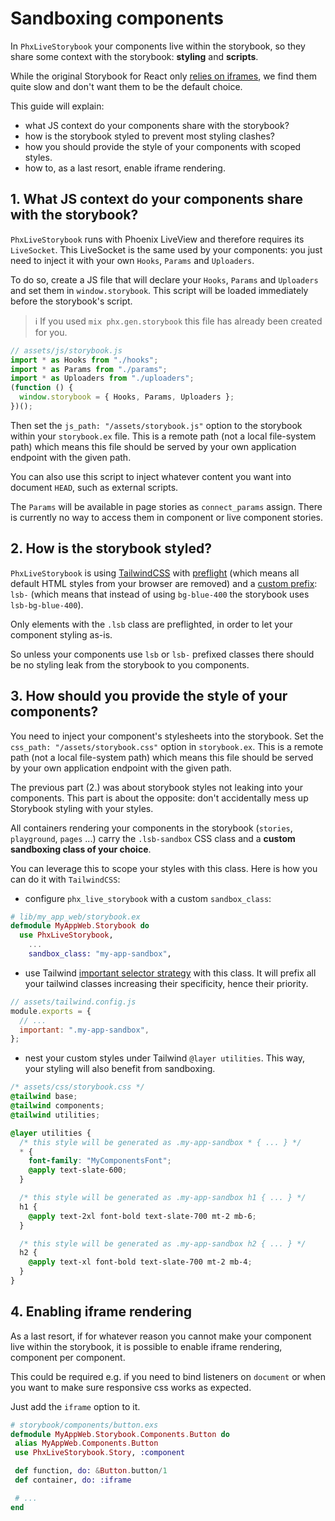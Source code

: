 # Sandboxing components

In `PhxLiveStorybook` your components live within the storybook, so they share some context with
the storybook: **styling** and **scripts**.

While the original Storybook for React only [relies on iframes](https://storybook.js.org/docs/react/configure/story-rendering),
we find them quite slow and don't want them to be the default choice.

This guide will explain:

- what JS context do your components share with the storybook?
- how is the storybook styled to prevent most styling clashes?
- how you should provide the style of your components with scoped styles.
- how to, as a last resort, enable iframe rendering.

## 1. What JS context do your components share with the storybook?

`PhxLiveStorybook` runs with Phoenix LiveView and therefore requires its `LiveSocket`. This
LiveSocket is the same used by your components: you just need to inject it with your own `Hooks`,
`Params` and `Uploaders`.

To do so, create a JS file that will declare your `Hooks`, `Params` and `Uploaders` and set them in
`window.storybook`. This script will be loaded immediately before the storybook's script.

> :information_source: If you used `mix phx.gen.storybook` this file has already been created for you.

```javascript
// assets/js/storybook.js
import * as Hooks from "./hooks";
import * as Params from "./params";
import * as Uploaders from "./uploaders";
(function () {
  window.storybook = { Hooks, Params, Uploaders };
})();
```

Then set the `js_path: "/assets/storybook.js"` option to the storybook within your `storybook.ex`
file. This is a remote path (not a local file-system path) which means this file should be served
by your own application endpoint with the given path.

You can also use this script to inject whatever content you want into document `HEAD`, such as
external scripts.

The `Params` will be available in page stories as `connect_params` assign.
There is currently no way to access them in component or live component stories.

## 2. How is the storybook styled?

`PhxLiveStorybook` is using [TailwindCSS](https://tailwindcss.com) with
[preflight](https://tailwindcss.com/docs/preflight) (which means all default HTML styles from your
browser are removed) and a [custom prefix](https://tailwindcss.com/docs/configuration#prefix):
`lsb-` (which means that instead of using `bg-blue-400` the storybook uses `lsb-bg-blue-400`).

Only elements with the `.lsb` class are preflighted, in order to let your component styling as-is.

So unless your components use `lsb` or `lsb-` prefixed classes there should be no styling leak from
the storybook to you components.

## 3. How should you provide the style of your components?

You need to inject your component's stylesheets into the storybook. Set the
`css_path: "/assets/storybook.css"` option in `storybook.ex`. This is a remote path (not a local
file-system path) which means this file should be served by your own application endpoint with the
given path.

The previous part (2.) was about storybook styles not leaking into your components. This part is
about the opposite: don't accidentally mess up Storybook styling with your styles.

All containers rendering your components in the storybook (`stories`, `playground`, `pages` ...)
carry the `.lsb-sandbox` CSS class and a **custom sandboxing class of your choice**.

You can leverage this to scope your styles with this class. Here is how you can do it with
`TailwindCSS`:

- configure `phx_live_storybook` with a custom `sandbox_class`:

```elixir
# lib/my_app_web/storybook.ex
defmodule MyAppWeb.Storybook do
  use PhxLiveStorybook,
    ...
    sandbox_class: "my-app-sandbox",
```

- use Tailwind [important selector strategy](https://tailwindcss.com/docs/configuration#selector-strategy)
  with this class. It will prefix all your tailwind classes increasing their specificity, hence
  their priority.

```javascript
// assets/tailwind.config.js
module.exports = {
  // ...
  important: ".my-app-sandbox",
};
```

- nest your custom styles under Tailwind `@layer utilities`. This way, your styling will also
  benefit from sandboxing.

```css
/* assets/css/storybook.css */
@tailwind base;
@tailwind components;
@tailwind utilities;

@layer utilities {
  /* this style will be generated as .my-app-sandbox * { ... } */
  * {
    font-family: "MyComponentsFont";
    @apply text-slate-600;
  }

  /* this style will be generated as .my-app-sandbox h1 { ... } */
  h1 {
    @apply text-2xl font-bold text-slate-700 mt-2 mb-6;
  }

  /* this style will be generated as .my-app-sandbox h2 { ... } */
  h2 {
    @apply text-xl font-bold text-slate-700 mt-2 mb-4;
  }
}
```

## 4. Enabling iframe rendering

As a last resort, if for whatever reason you cannot make your component live within the storybook,
it is possible to enable iframe rendering, component per component.

This could be required e.g. if you need to bind listeners on `document` or when
you want to make sure responsive css works as expected.

Just add the `iframe` option to it.

```elixir
# storybook/components/button.exs
defmodule MyAppWeb.Storybook.Components.Button do
 alias MyAppWeb.Components.Button
 use PhxLiveStorybook.Story, :component

 def function, do: &Button.button/1
 def container, do: :iframe

 # ...
end
```

